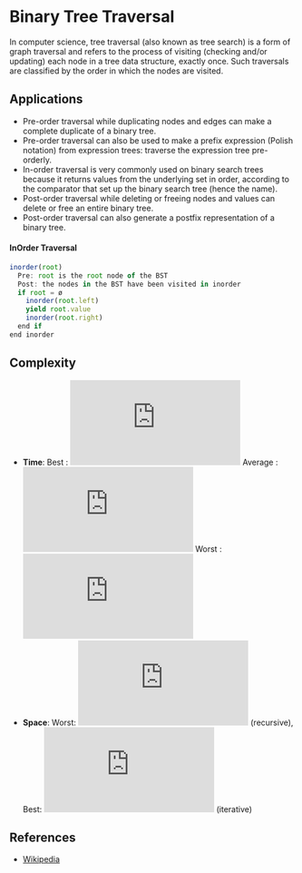 # Binary Tree Traversal

In computer science, tree traversal (also known as tree search) is a form of graph traversal and refers to the process of visiting (checking and/or updating) each node in a tree data structure, exactly once. Such traversals are classified by the order in which the nodes are visited.

## Applications

- Pre-order traversal while duplicating nodes and edges can make a complete duplicate of a binary tree.
- Pre-order traversal can also be used to make a prefix expression (Polish notation) from expression trees: traverse the expression tree pre-orderly.
- In-order traversal is very commonly used on binary search trees because it returns values from the underlying set in order, according to the comparator that set up the binary search tree (hence the name).
- Post-order traversal while deleting or freeing nodes and values can delete or free an entire binary tree.
- Post-order traversal can also generate a postfix representation of a binary tree.

#### InOrder Traversal

```js
inorder(root)
  Pre: root is the root node of the BST
  Post: the nodes in the BST have been visited in inorder
  if root = ø
    inorder(root.left)
    yield root.value
    inorder(root.right)
  end if
end inorder
```

## Complexity

- **Time**: Best : ![](<https://latex.codecogs.com/svg.latex?O(N)>) Average : ![](<https://latex.codecogs.com/svg.latex?O(N)>) Worst : ![](<https://latex.codecogs.com/svg.latex?O(N)>)
- **Space**: Worst: ![](<https://latex.codecogs.com/svg.latex?O(N)>) (recursive), Best: ![](<https://latex.codecogs.com/svg.latex?O(1)>) (iterative)

## References

- [Wikipedia](https://en.wikipedia.org/wiki/Tree_traversal)
